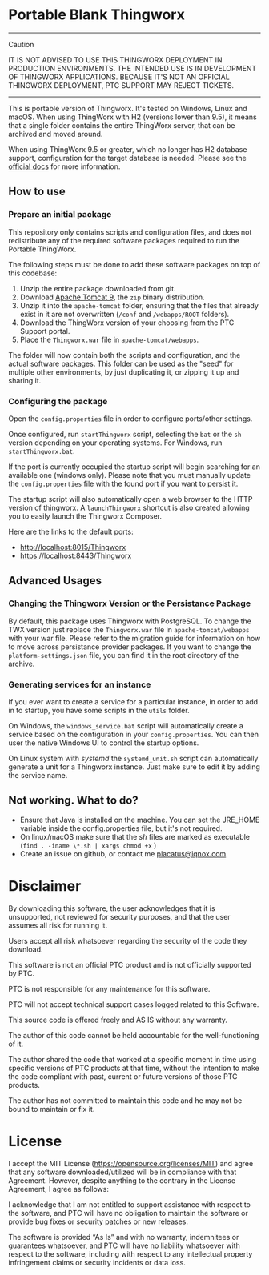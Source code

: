 # Portable Blank Thingworx

---

> [!CAUTION]
> IT IS NOT ADVISED TO USE THIS THINGWORX DEPLOYMENT IN PRODUCTION ENVIRONMENTS.
> THE INTENDED USE IS IN DEVELOPMENT OF THINGWORX APPLICATIONS. BECAUSE IT'S NOT AN OFFICIAL THINGWORX DEPLOYMENT, PTC SUPPORT MAY REJECT TICKETS.

---

This is portable version of Thingworx. It's tested on Windows, Linux and macOS.
When using ThingWorx with H2 (versions lower than 9.5), it means that a single folder contains the entire ThingWorx server, that can be archived and moved around.

When using ThingWorx 9.5 or greater, which no longer has H2 database support, configuration for the target database is needed. Please see the [official docs](https://support.ptc.com/help/thingworx/platform/r9.5/en/#page/ThingWorx/Help/Installation/Installation/database_installation_and_configuration_windows.html#) for more information.

## How to use

### Prepare an initial package

This repository only contains scripts and configuration files, and does not redistribute any of the required software packages required to run the Portable ThingWorx.

The following steps must be done to add these software packages on top of this codebase:

1. Unzip the entire package downloaded from git.
2. Download [Apache Tomcat 9](https://tomcat.apache.org/download-90.cgi), the `zip` binary distribution.
3. Unzip it into the `apache-tomcat` folder, ensuring that the files that already exist in it are not overwritten (`/conf` and `/webapps/ROOT` folders).
4. Download the ThingWorx version of your choosing from the PTC Support portal.
5. Place the `Thingworx.war` file in `apache-tomcat/webapps`.

The folder will now contain both the scripts and configuration, and the actual software packages. This folder can be used as the "seed" for multiple other environments, by just duplicating it, or zipping it up and sharing it.

### Configuring the package

Open the `config.properties` file in order to configure ports/other settings.

Once configured, run `startThingworx` script, selecting the `bat` or the `sh` version depending on your operating systems. For Windows, run `startThingworx.bat`.

If the port is currently occupied the startup script will begin searching for an available one (windows only). Please note that you must manually update the `config.properties` file with the found port if you want to persist it.

The startup script will also automatically open a web browser to the HTTP version of thingworx. A `launchThingworx` shortcut is also created allowing you to easily launch the Thingworx Composer.

Here are the links to the default ports:

- [http://localhost:8015/Thingworx](http://localhost:8015/Thingworx)
- [https://localhost:8443/Thingworx](https://localhost:8443/Thingworx)

## Advanced Usages

### Changing the Thingworx Version or the Persistance Package

By default, this package uses Thingworx with PostgreSQL. To change the TWX version just replace the `Thingworx.war` file in `apache-tomcat/webapps` with your war file. Please refer to the migration guide for information on how to move across persistance provider packages. If you want to change the `platform-settings.json` file, you can find it in the root directory of the archive.

### Generating services for an instance

If you ever want to create a service for a particular instance, in order to add in to startup, you have some scripts in the `utils` folder.

On Windows, the `windows_service.bat` script will automatically create a service based on the configuration in your `config.properties`. You can then user the native Windows UI to control the startup options.

On Linux system with _systemd_ the `systemd_unit.sh` script can automatically generate a unit for a Thingworx instance. Just make sure to edit it by adding the service name.

## **Not working. What to do?**

- Ensure that Java is installed on the machine. You can set the JRE_HOME variable inside the config.properties file, but it's not required.
- On linux/macOS make sure that the _sh_ files are marked as executable (`find . -iname \*.sh | xargs chmod +x` )
- Create an issue on github, or contact me [placatus@iqnox.com](mailto:placatus@iqnox.com)


# Disclaimer
By downloading this software, the user acknowledges that it is unsupported, not reviewed for security purposes, and that the user assumes all risk for running it.

Users accept all risk whatsoever regarding the security of the code they download.

This software is not an official PTC product and is not officially supported by PTC.

PTC is not responsible for any maintenance for this software.

PTC will not accept technical support cases logged related to this Software.

This source code is offered freely and AS IS without any warranty.

The author of this code cannot be held accountable for the well-functioning of it.

The author shared the code that worked at a specific moment in time using specific versions of PTC products at that time, without the intention to make the code compliant with past, current or future versions of those PTC products.

The author has not committed to maintain this code and he may not be bound to maintain or fix it.


# License
I accept the MIT License (https://opensource.org/licenses/MIT) and agree that any software downloaded/utilized will be in compliance with that Agreement. However, despite anything to the contrary in the License Agreement, I agree as follows:

I acknowledge that I am not entitled to support assistance with respect to the software, and PTC will have no obligation to maintain the software or provide bug fixes or security patches or new releases.

The software is provided “As Is” and with no warranty, indemnitees or guarantees whatsoever, and PTC will have no liability whatsoever with respect to the software, including with respect to any intellectual property infringement claims or security incidents or data loss.
